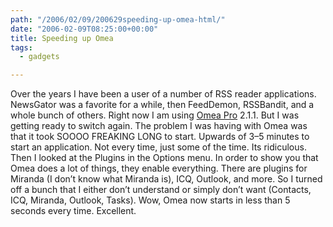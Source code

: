 ```yaml
---
path: "/2006/02/09/200629speeding-up-omea-html/" 
date: "2006-02-09T08:25:00+00:00" 
title: Speeding up Omea
tags:
  - gadgets

---
```


Over the years I have been a user of a number of RSS reader applications. NewsGator was a favorite for a while, then FeedDemon, RSSBandit, and a whole bunch of others. Right now I am using&nbsp;<a href="http://www.jetbrains.com/omea/">Omea Pro</a>&nbsp;2.1.1. But I was getting ready to switch again. The problem I was having with Omea was that it took SOOOO FREAKING LONG to start. Upwards of 3&ndash;5 minutes to start an application. Not every time, just some of the time. Its ridiculous. Then I looked at the Plugins in the Options menu. In order to show you that Omea does a lot of things, they enable everything. There are plugins for Miranda (I don&rsquo;t know what Miranda is), ICQ, Outlook, and more. So I turned off a bunch that I either don&rsquo;t understand or simply don&rsquo;t want (Contacts, ICQ, Miranda, Outlook, Tasks). Wow, Omea now starts in less than&nbsp;5 seconds every time. Excellent.
